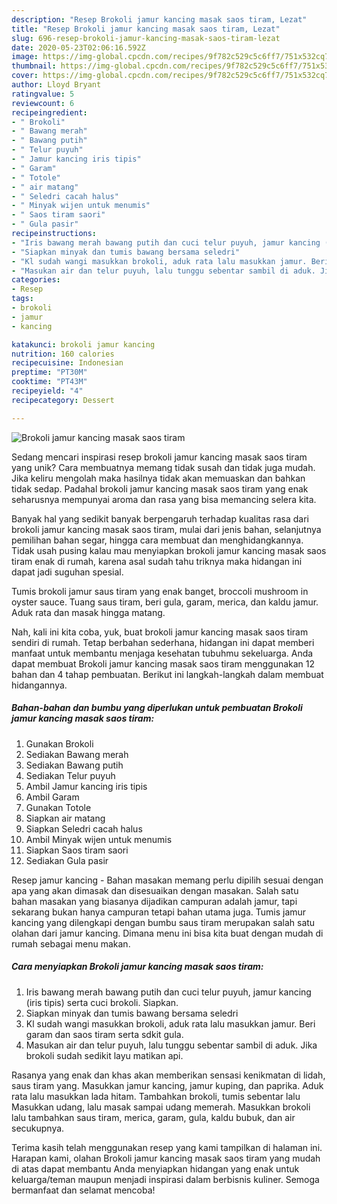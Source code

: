 ```yaml
---
description: "Resep Brokoli jamur kancing masak saos tiram, Lezat"
title: "Resep Brokoli jamur kancing masak saos tiram, Lezat"
slug: 696-resep-brokoli-jamur-kancing-masak-saos-tiram-lezat
date: 2020-05-23T02:06:16.592Z
image: https://img-global.cpcdn.com/recipes/9f782c529c5c6ff7/751x532cq70/brokoli-jamur-kancing-masak-saos-tiram-foto-resep-utama.jpg
thumbnail: https://img-global.cpcdn.com/recipes/9f782c529c5c6ff7/751x532cq70/brokoli-jamur-kancing-masak-saos-tiram-foto-resep-utama.jpg
cover: https://img-global.cpcdn.com/recipes/9f782c529c5c6ff7/751x532cq70/brokoli-jamur-kancing-masak-saos-tiram-foto-resep-utama.jpg
author: Lloyd Bryant
ratingvalue: 5
reviewcount: 6
recipeingredient:
- " Brokoli"
- " Bawang merah"
- " Bawang putih"
- " Telur puyuh"
- " Jamur kancing iris tipis"
- " Garam"
- " Totole"
- " air matang"
- " Seledri cacah halus"
- " Minyak wijen untuk menumis"
- " Saos tiram saori"
- " Gula pasir"
recipeinstructions:
- "Iris bawang merah bawang putih dan cuci telur puyuh, jamur kancing (iris tipis) serta cuci brokoli. Siapkan."
- "Siapkan minyak dan tumis bawang bersama seledri"
- "Kl sudah wangi masukkan brokoli, aduk rata lalu masukkan jamur. Beri garam dan saos tiram serta sdkit gula."
- "Masukan air dan telur puyuh, lalu tunggu sebentar sambil di aduk. Jika brokoli sudah sedikit layu matikan api."
categories:
- Resep
tags:
- brokoli
- jamur
- kancing

katakunci: brokoli jamur kancing 
nutrition: 160 calories
recipecuisine: Indonesian
preptime: "PT30M"
cooktime: "PT43M"
recipeyield: "4"
recipecategory: Dessert

---
```



![Brokoli jamur kancing masak saos tiram](https://img-global.cpcdn.com/recipes/9f782c529c5c6ff7/751x532cq70/brokoli-jamur-kancing-masak-saos-tiram-foto-resep-utama.jpg)

Sedang mencari inspirasi resep brokoli jamur kancing masak saos tiram yang unik? Cara membuatnya memang tidak susah dan tidak juga mudah. Jika keliru mengolah maka hasilnya tidak akan memuaskan dan bahkan tidak sedap. Padahal brokoli jamur kancing masak saos tiram yang enak seharusnya mempunyai aroma dan rasa yang bisa memancing selera kita.

Banyak hal yang sedikit banyak berpengaruh terhadap kualitas rasa dari brokoli jamur kancing masak saos tiram, mulai dari jenis bahan, selanjutnya pemilihan bahan segar, hingga cara membuat dan menghidangkannya. Tidak usah pusing kalau mau menyiapkan brokoli jamur kancing masak saos tiram enak di rumah, karena asal sudah tahu triknya maka hidangan ini dapat jadi suguhan spesial.

Tumis brokoli jamur saus tiram yang enak banget, broccoli mushroom in oyster sauce. Tuang saus tiram, beri gula, garam, merica, dan kaldu jamur. Aduk rata dan masak hingga matang.


Nah, kali ini kita coba, yuk, buat brokoli jamur kancing masak saos tiram sendiri di rumah. Tetap berbahan sederhana, hidangan ini dapat memberi manfaat untuk membantu menjaga kesehatan tubuhmu sekeluarga. Anda dapat membuat Brokoli jamur kancing masak saos tiram menggunakan 12 bahan dan 4 tahap pembuatan. Berikut ini langkah-langkah dalam membuat hidangannya.

<!--inarticleads1-->

##### Bahan-bahan dan bumbu yang diperlukan untuk pembuatan Brokoli jamur kancing masak saos tiram:

1. Gunakan  Brokoli
1. Sediakan  Bawang merah
1. Sediakan  Bawang putih
1. Sediakan  Telur puyuh
1. Ambil  Jamur kancing iris tipis
1. Ambil  Garam
1. Gunakan  Totole
1. Siapkan  air matang
1. Siapkan  Seledri cacah halus
1. Ambil  Minyak wijen untuk menumis
1. Siapkan  Saos tiram saori
1. Sediakan  Gula pasir


Resep jamur kancing - Bahan masakan memang perlu dipilih sesuai dengan apa yang akan dimasak dan disesuaikan dengan masakan. Salah satu bahan masakan yang biasanya dijadikan campuran adalah jamur, tapi sekarang bukan hanya campuran tetapi bahan utama juga. Tumis jamur kancing yang dilengkapi dengan bumbu saus tiram merupakan salah satu olahan dari jamur kancing. Dimana menu ini bisa kita buat dengan mudah di rumah sebagai menu makan. 

<!--inarticleads2-->

##### Cara menyiapkan Brokoli jamur kancing masak saos tiram:

1. Iris bawang merah bawang putih dan cuci telur puyuh, jamur kancing (iris tipis) serta cuci brokoli. Siapkan.
1. Siapkan minyak dan tumis bawang bersama seledri
1. Kl sudah wangi masukkan brokoli, aduk rata lalu masukkan jamur. Beri garam dan saos tiram serta sdkit gula.
1. Masukan air dan telur puyuh, lalu tunggu sebentar sambil di aduk. Jika brokoli sudah sedikit layu matikan api.


Rasanya yang enak dan khas akan memberikan sensasi kenikmatan di lidah, saus tiram yang. Masukkan jamur kancing, jamur kuping, dan paprika. Aduk rata lalu masukkan lada hitam. Tambahkan brokoli, tumis sebentar lalu Masukkan udang, lalu masak sampai udang memerah. Masukkan brokoli lalu tambahkan saus tiram, merica, garam, gula, kaldu bubuk, dan air secukupnya. 

Terima kasih telah menggunakan resep yang kami tampilkan di halaman ini. Harapan kami, olahan Brokoli jamur kancing masak saos tiram yang mudah di atas dapat membantu Anda menyiapkan hidangan yang enak untuk keluarga/teman maupun menjadi inspirasi dalam berbisnis kuliner. Semoga bermanfaat dan selamat mencoba!
